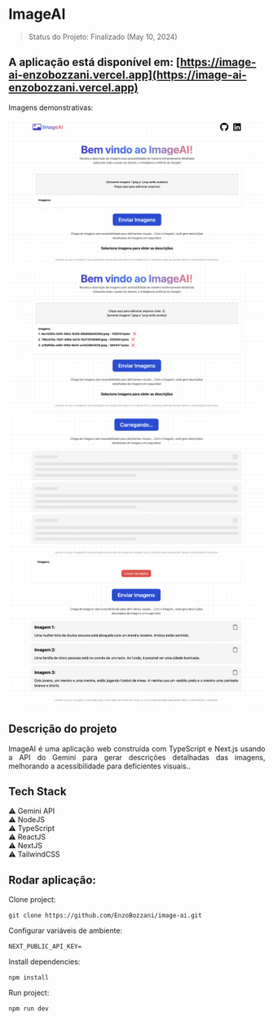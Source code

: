 <h1>ImageAI</h1>

> Status do Projeto: Finalizado (May 10, 2024)

## A aplicação está disponível em: [https://image-ai-enzobozzani.vercel.app](https://image-ai-enzobozzani.vercel.app)

Imagens demonstrativas:

![./assets/image1.png](./assets/img1.png)
![./assets/image2.png](./assets/img2.png)
![./assets/image3.png](./assets/img3.png)
![./assets/image4.png](./assets/img4.png)

## Descrição do projeto

<p align="justify">
   ImageAI é uma aplicação web construída com TypeScript e Next.js usando a API do Gemini para gerar descrições detalhadas das imagens, melhorando a acessibilidade para deficientes visuais..
</p>

## Tech Stack

:warning: Gemini API
<br>
:warning: NodeJS
<br>
:warning: TypeScript
<br>
:warning: ReactJS
<br>
:warning: NextJS
<br>
:warning: TailwindCSS

## Rodar aplicação:

Clone project:

```
git clone https://github.com/EnzoBozzani/image-ai.git
```

Configurar variáveis de ambiente:

```
NEXT_PUBLIC_API_KEY=
```

Install dependencies:

```
npm install
```

Run project:

```
npm run dev
```
